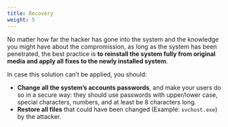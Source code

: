 ```yaml
---
title: Recovery
weight: 5
---
```

No matter how far the hacker has gone into the system and the knowledge you might have about the compromission, as long as the system has been penetrated, the best practice is **to reinstall the system fully from original media and apply all fixes to the newly installed system**.

In case this solution can’t be applied, you should:

- **Change all the system’s accounts passwords**, and make your users do so in a secure way: they should use passwords with upper/lower case, special characters, numbers, and at least be 8 characters long.
- **Restore all files** that could have been changed (Example: `svchost.exe`) by the attacker.

